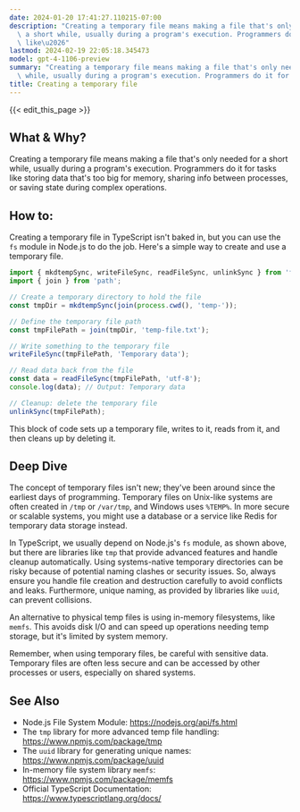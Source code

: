 ```yaml
---
date: 2024-01-20 17:41:27.110215-07:00
description: "Creating a temporary file means making a file that's only needed for\
  \ a short while, usually during a program's execution. Programmers do it for tasks\
  \ like\u2026"
lastmod: 2024-02-19 22:05:18.345473
model: gpt-4-1106-preview
summary: "Creating a temporary file means making a file that's only needed for a short\
  \ while, usually during a program's execution. Programmers do it for tasks like\u2026"
title: Creating a temporary file
---
```


{{< edit_this_page >}}

## What & Why?
Creating a temporary file means making a file that's only needed for a short while, usually during a program's execution. Programmers do it for tasks like storing data that's too big for memory, sharing info between processes, or saving state during complex operations.

## How to:
Creating a temporary file in TypeScript isn't baked in, but you can use the `fs` module in Node.js to do the job. Here's a simple way to create and use a temporary file.

```typescript
import { mkdtempSync, writeFileSync, readFileSync, unlinkSync } from 'fs';
import { join } from 'path';

// Create a temporary directory to hold the file
const tmpDir = mkdtempSync(join(process.cwd(), 'temp-'));

// Define the temporary file path
const tmpFilePath = join(tmpDir, 'temp-file.txt');

// Write something to the temporary file
writeFileSync(tmpFilePath, 'Temporary data');

// Read data back from the file
const data = readFileSync(tmpFilePath, 'utf-8');
console.log(data); // Output: Temporary data

// Cleanup: delete the temporary file
unlinkSync(tmpFilePath);
```

This block of code sets up a temporary file, writes to it, reads from it, and then cleans up by deleting it.

## Deep Dive
The concept of temporary files isn't new; they've been around since the earliest days of programming. Temporary files on Unix-like systems are often created in `/tmp` or `/var/tmp`, and Windows uses `%TEMP%`. In more secure or scalable systems, you might use a database or a service like Redis for temporary data storage instead.

In TypeScript, we usually depend on Node.js's `fs` module, as shown above, but there are libraries like `tmp` that provide advanced features and handle cleanup automatically. Using systems-native temporary directories can be risky because of potential naming clashes or security issues. So, always ensure you handle file creation and destruction carefully to avoid conflicts and leaks. Furthermore, unique naming, as provided by libraries like `uuid`, can prevent collisions.

An alternative to physical temp files is using in-memory filesystems, like `memfs`. This avoids disk I/O and can speed up operations needing temp storage, but it's limited by system memory.

Remember, when using temporary files, be careful with sensitive data. Temporary files are often less secure and can be accessed by other processes or users, especially on shared systems.

## See Also
- Node.js File System Module: https://nodejs.org/api/fs.html
- The `tmp` library for more advanced temp file handling: https://www.npmjs.com/package/tmp
- The `uuid` library for generating unique names: https://www.npmjs.com/package/uuid
- In-memory file system library `memfs`: https://www.npmjs.com/package/memfs
- Official TypeScript Documentation: https://www.typescriptlang.org/docs/
